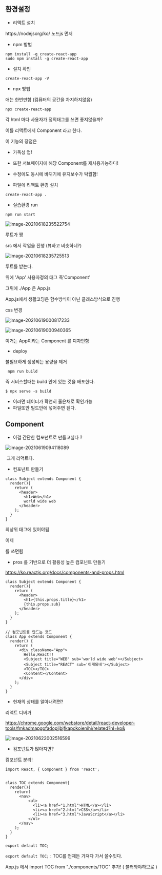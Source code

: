 ## 환경설정

- 리액트 설치

https://nodejsorg/ko/  노드js 먼저 

- npm 방법

```
npm install -g create-react-app
sudo npm install -g create-react-app
```

- 설치 확인

```
create-react-app -V
```

- npx 방법

애는 한번만함 (컴퓨터의 공간을 차지하지않음)

```
npx create-react-app
```



각 html 마다 사용자가 정의태그를 쓰면 좋지않을까?

이를 리액트에서 Component 라고 한다.

이 기능의 장점은

- 가독성 업! 

- 또한 서브페이지에 해당  Component를 재사용가능하다!

- 수정에도 동시에 바뀌기에 유지보수가 탁월함!



- 파일에 리액트 환경 설치

```
create-react-app .
```



- 실습환경 run

```
npm run start
```



![image-20210618235522754](리액트.assets/image-20210618235522754.png)

루트가 짱



src 에서 작업을 진행 (뷰하고 비슷하네?)

![image-20210618235725513](리액트.assets/image-20210618235725513.png)

루트를 받는다.

위에 'App' 사용자정의 태그 즉'Component'

그위에 ./App 은 App.js

App.js에서 생활코딩은 함수방식이 아닌 클래스방식으로 진행

css 변경

![image-20210619000817233](리액트.assets/image-20210619000817233.png)



![image-20210619000940365](리액트.assets/image-20210619000940365.png)

이거는 App이라는 Component 를 디자인함



- deploy

불필요하게 생성되는 용량을 제거

```
 npm run build
```



즉 서비스할때는 build 안에 있는 것을 배포한다.

```
$ npx serve -s build
```

- 이러면 데이터가 확연히 줄은채로 확인가능
- 파일또안 빌드안에 넣어주면 된다.







## Component

- 이걸 간단한 컴포넌트로 만들고싶다 ?

![image-20210619094118089](리액트.assets/image-20210619094118089.png)

​	그게 리액트다.



- 컨포넌트 만들기

```react
class Subject extends Component {
  render(){
    return (
      <header>
        <h1>Web</h1>
        world wide web
      </header>
    );
  }
}
```

최상위 태그에 있어야됨

이제 

<Subject></Subject>를 쓰면됨



- pros 를 기반으로 더 활용성 높은 컴포넌트 만들기

https://ko.reactjs.org/docs/components-and-props.html

```
class Subject extends Component {
  render(){
    return (
      <header>
        <h1>{this.props.title}</h1>
        {this.props.sub}
      </header>
    );
  }
}

// 컴포넌트를 만드는 코드
class App extends Component {
  render() {
    return (
      <div className="App">
        Hello,React!!
        <Subject title="WEB" sub='world wide web'></Subject>
        <Subject title="REACT" sub='이게되네'></Subject>
        <TOC></TOC> 
        <Content></Content> 
      </div>
    );
  }
}
```



- 현재의 상태를 알아내려면?

리액트 디버거

https://chrome.google.com/webstore/detail/react-developer-tools/fmkadmapgofadopljbjfkapdkoienihi/related?hl=ko&

![image-20210622002516599](리액트.assets/image-20210622002516599.png)



- 컴포넌트가 많아지면?

컴포넌트 분리!

```
import React, { Component } from 'react';


class TOC extends Component{
  render(){
    return(
      <nav>
          <ul>
            <li><a href="1.html">HTML</a></li>
            <li><a href="2.html">CSS</a></li>
            <li><a href="3.html">JavaScript</a></li>
          </ul>
      </nav>
    );
  }
}

export default TOC;
```

`export default TOC;`  : TOC를 언제든 가져다 가서 쓸수잇다.

App.js 에서 import TOC from "./components/TOC" 추가! ( 불러와야하므로 )